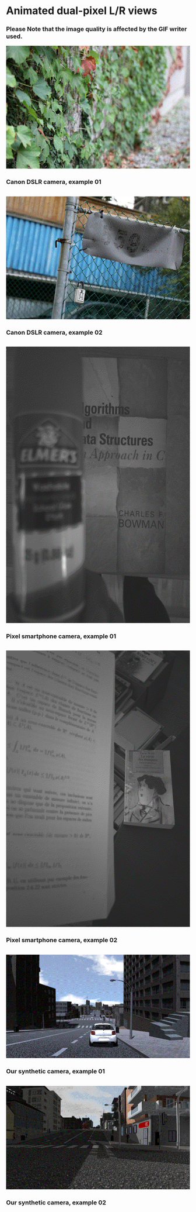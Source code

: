 # Animated dual-pixel L/R views

### Please Note that the image quality is affected by the GIF writer used.

![Canon_01](gif/canon_001.gif)
### Canon DSLR camera, example 01

##

![Canon_02](gif/canon_002.gif)
### Canon DSLR camera, example 02

##

![Pixel_01](gif/pixel_001.gif)
### Pixel smartphone camera, example 01

##

![Pixel_02](gif/pixel_002.gif)
### Pixel smartphone camera, example 02

##

![Synthetic_01](gif/synth_001.gif)
### Our synthetic camera, example 01

##

![Synthetic_02](gif/synth_002.gif)
### Our synthetic camera, example 02

##